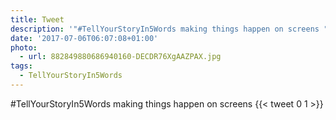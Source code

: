 ```yaml
---
title: Tweet
description: '"#TellYourStoryIn5Words making things happen on screens "'
date: '2017-07-06T06:07:08+01:00'
photo:
  - url: 882849880686940160-DECDR76XgAAZPAX.jpg
tags:
  - TellYourStoryIn5Words
---
```

#TellYourStoryIn5Words making things happen on screens 
      {{< tweet 0 1 >}}
    
